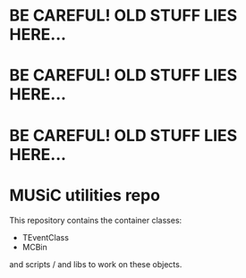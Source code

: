# BE CAREFUL! OLD STUFF LIES HERE...
# BE CAREFUL! OLD STUFF LIES HERE...
# BE CAREFUL! OLD STUFF LIES HERE...
# MUSiC utilities repo

This repository contains the container classes:
* TEventClass
* MCBin

and scripts / and libs to work on these objects.

